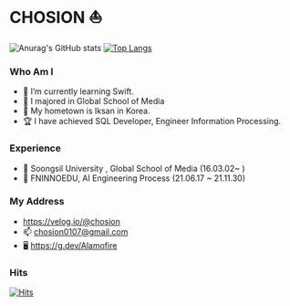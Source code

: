 # CHOSION ⛵️

![Anurag's GitHub stats](https://github-readme-stats.vercel.app/api?username=CHOSION&show_icons=true&theme=radical)
[![Top Langs](https://github-readme-stats.vercel.app/api/top-langs/?username=CHOSION&layout=compact&show_icons=true&theme=radical)](https://github.com/anuraghazra/github-readme-stats)

### Who Am I
- 🍎 I’m currently learning Swift.
- 🏫 I majored in Global School of Media
- 🚅 My hometown is Iksan in Korea.
- 🏆 I have achieved SQL Developer, Engineer Information Processing.

### Experience
- 🏫 Soongsil University , Global School of Media (16.03.02~ )
- 💊 FNINNOEDU, AI Engineering Process (21.06.17 ~ 21.11.30)

### My Address
- https://velog.io/@chosion
- 📫 chosion0107@gmail.com
- 🖥️ https://g.dev/Alamofire

### Hits
[![Hits](https://hits.seeyoufarm.com/api/count/incr/badge.svg?url=https%3A%2F%2Fgithub.com%2FCHOSION%2Fhit-counter&count_bg=%236CFFB4&title_bg=%23555555&icon=&icon_color=%23E7E7E7&title=hits&edge_flat=false)](https://hits.seeyoufarm.com)
